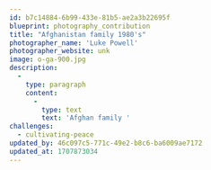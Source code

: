 ```yaml
---
id: b7c14884-6b99-433e-81b5-ae2a3b22695f
blueprint: photography_contribution
title: "Afghanistan family 1980's"
photographer_name: 'Luke Powell'
photographer_website: unk
image: o-ga-900.jpg
description:
  -
    type: paragraph
    content:
      -
        type: text
        text: 'Afghan family '
challenges:
  - cultivating-peace
updated_by: 46c097c5-771c-49e2-b8c6-ba6009ae7172
updated_at: 1707873034
---
```

